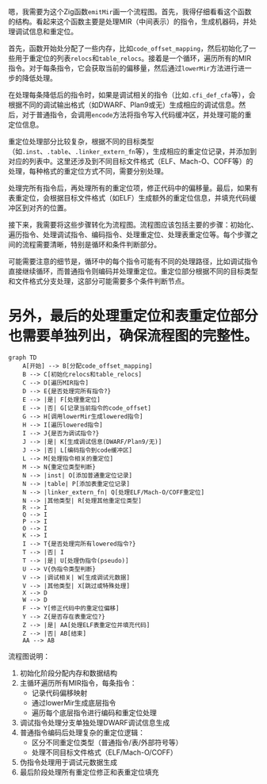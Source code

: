 嗯，我需要为这个Zig函数`emitMir`画一个流程图。首先，我得仔细看看这个函数的结构。看起来这个函数主要是处理MIR（中间表示）的指令，生成机器码，并处理调试信息和重定位。

首先，函数开始处分配了一些内存，比如`code_offset_mapping`，然后初始化了一些用于重定位的列表`relocs`和`table_relocs`。接着是一个循环，遍历所有的MIR指令。对于每条指令，它会获取当前的偏移量，然后通过`lowerMir`方法进行进一步的降低处理。

在处理每条降低后的指令时，如果是调试相关的指令（比如`.cfi_def_cfa`等），会根据不同的调试输出格式（如DWARF、Plan9或无）生成相应的调试信息。然后，对于普通指令，会调用`encode`方法将指令写入代码缓冲区，并处理可能的重定位信息。

重定位处理部分比较复杂，根据不同的目标类型（如`.inst`、`.table`、`.linker_extern_fn`等），生成相应的重定位记录，并添加到对应的列表中。这里还涉及到不同目标文件格式（ELF、Mach-O、COFF等）的处理，每种格式的重定位方式不同，需要分别处理。

处理完所有指令后，再处理所有的重定位项，修正代码中的偏移量。最后，如果有表重定位，会根据目标文件格式（如ELF）生成额外的重定位信息，并填充代码缓冲区到对齐的位置。

接下来，我需要将这些步骤转化为流程图。流程图应该包括主要的步骤：初始化、遍历指令、处理调试指令、编码指令、处理重定位、处理表重定位等。每个步骤之间的流程需要清晰，特别是循环和条件判断部分。

可能需要注意的细节是，循环中的每个指令可能有不同的处理路径，比如调试指令直接继续循环，而普通指令则编码并处理重定位。重定位部分根据不同的目标类型和文件格式分支处理，这部分可能需要多个条件判断节点。

另外，最后的处理重定位和表重定位部分也需要单独列出，确保流程图的完整性。
================================================
```mermaid
graph TD
    A[开始] --> B[分配code_offset_mapping]
    B --> C[初始化relocs和table_relocs]
    C --> D[遍历MIR指令]
    D --> E{是否处理完所有指令?}
    E --> |是| F[处理重定位]
    E --> |否| G[记录当前指令的code_offset]
    G --> H[调用lowerMir生成lowered指令]
    H --> I[遍历lowered指令]
    I --> J{是否为调试指令?}
    J --> |是| K[生成调试信息(DWARF/Plan9/无)]
    J --> |否| L[编码指令到code缓冲区]
    L --> M[处理指令相关的重定位]
    M --> N{重定位类型判断}
    N --> |inst| O[添加普通重定位记录]
    N --> |table| P[添加表重定位记录]
    N --> |linker_extern_fn| Q[处理ELF/Mach-O/COFF重定位]
    N --> |其他类型| R[处理其他重定位类型]
    R --> I
    Q --> I
    P --> I
    O --> I
    K --> I
    I --> T{是否处理完所有lowered指令?}
    T --> |否| I
    T --> |是| U[处理伪指令(pseudo)]
    U --> V{伪指令类型判断}
    V --> |调试相关| W[生成调试元数据]
    V --> |其他类型| X[跳过或特殊处理]
    X --> D
    W --> D
    F --> Y[修正代码中的重定位偏移]
    Y --> Z{是否存在表重定位?}
    Z --> |是| AA[处理ELF表重定位并填充代码]
    Z --> |否| AB[结束]
    AA --> AB
``` 

流程图说明：
1. 初始化阶段分配内存和数据结构
2. 主循环遍历所有MIR指令，每条指令：
   - 记录代码偏移映射
   - 通过lowerMir生成底层指令
   - 遍历每个底层指令进行编码和重定位处理
3. 调试指令处理分支单独处理DWARF调试信息生成
4. 普通指令编码后处理复杂的重定位逻辑：
   - 区分不同重定位类型（普通指令/表/外部符号等）
   - 处理不同目标文件格式（ELF/Mach-O/COFF）
5. 伪指令处理用于调试元数据生成
6. 最后阶段处理所有重定位修正和表重定位填充
